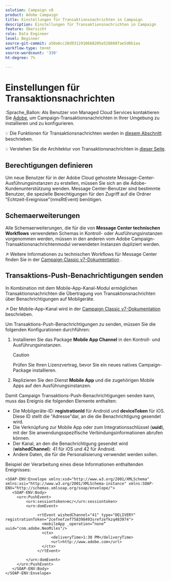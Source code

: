 ```yaml
---
solution: Campaign v8
product: Adobe Campaign
title: Einstellungen für Transaktionsnachrichten in Campaign
description: Einstellungen für Transaktionsnachrichten in Campaign
feature: Übersicht
role: Data Engineer
level: Beginner
source-git-commit: a50a6cc28d9312910668205e528888fae5d0b1aa
workflow-type: tm+mt
source-wordcount: '339'
ht-degree: 7%

---
```


# Einstellungen für Transaktionsnachrichten

:Sprache_Ballon: Als Benutzer von Managed Cloud Services kontaktieren Sie [Adobe](../start/campaign-faq.md#support), um Campaign-Transaktionsnachrichten in Ihrer Umgebung zu installieren und zu konfigurieren.

:bulb: Die Funktionen für Transaktionsnachrichten werden in [diesem Abschnitt](../send/transactional.md) beschrieben.

:bulb: Verstehen Sie die Architektur von Transaktionsnachrichten in [dieser Seite](../dev/architecture.md).

## Berechtigungen definieren

Um neue Benutzer für in der Adobe Cloud gehostete Message-Center-Ausführungsinstanzen zu erstellen, müssen Sie sich an die Adobe-Kundenunterstützung wenden. Message Center-Benutzer sind bestimmte Benutzer, die spezielle Berechtigungen für den Zugriff auf die Ordner &quot;Echtzeit-Ereignisse&quot;(nmsRtEvent) benötigen.

## Schemaerweiterungen

Alle Schemaerweiterungen, die für die von **Message Center technischen Workflows** verwendeten Schemas in Kontroll- oder Ausführungsinstanzen vorgenommen werden, müssen in den anderen vom Adobe Campaign-Transaktionsnachrichtenmodul verwendeten Instanzen dupliziert werden.

:arrow_upper_right: Weitere Informationen zu technischen Workflows für Message Center finden Sie in der [Campaign Classic v7-Dokumentation](https://experienceleague.adobe.com/docs/campaign-classic/using/transactional-messaging/instance-configuration/technical-workflows.html?lang=en#control-instance-workflows) .

## Transaktions-Push-Benachrichtigungen senden

In Kombination mit dem Mobile-App-Kanal-Modul ermöglichen Transaktionsnachrichten die Übertragung von Transaktionsnachrichten über Benachrichtigungen auf Mobilgeräte.

:arrow_upper_right: Der Mobile-App-Kanal wird in der [Campaign Classic v7-Dokumentation](https://experienceleague.adobe.com/docs/campaign-classic/using/sending-messages/sending-push-notifications/about-mobile-app-channel.html?lang=en#sending-messages) beschrieben.

Um Transaktions-Push-Benachrichtigungen zu senden, müssen Sie die folgenden Konfigurationen durchführen:

1. Installieren Sie das Package **Mobile App Channel** in den Kontroll- und Ausführungsinstanzen.

   >[!CAUTION]
   >
   >Prüfen Sie Ihren Lizenzvertrag, bevor Sie ein neues natives Campaign-Package installieren.

1. Replizieren Sie den Dienst **Mobile App** und die zugehörigen Mobile Apps auf den Ausführungsinstanzen.

Damit Campaign Transaktions-Push-Benachrichtigungen senden kann, muss das Ereignis die folgenden Elemente enthalten:

* Die Mobilgeräte-ID: **registrationId** für Android und **deviceToken** für iOS. Diese ID stellt die &quot;Adresse&quot;dar, an die die Benachrichtigung gesendet wird.
* Die Verknüpfung zur Mobile App oder zum Integrationsschlüssel (**uuid**), mit der Sie anwendungsspezifische Verbindungsinformationen abrufen können.
* Der Kanal, an den die Benachrichtigung gesendet wird (**wishedChannel**): 41 für iOS und 42 für Android.
* Andere Daten, die für die Personalisierung verwendet werden sollen.

Beispiel der Verarbeitung eines diese Informationen enthaltenden Ereignisses:

```
<SOAP-ENV:Envelope xmlns:xsd="http://www.w3.org/2001/XMLSchema" xmlns:xsi="http://www.w3.org/2001/XMLSchema-instance" xmlns:SOAP-ENV="http://schemas.xmlsoap.org/soap/envelope/">
   <SOAP-ENV:Body>
     <urn:PushEvent>
         <urn:sessiontoken>mc/</urn:sessiontoken>
         <urn:domEvent>

              <rtEvent wishedChannel="41" type="DELIVERY" registrationToken="2cefnefzef758398493srefzefkzq483974">
                <mobileApp _operation=”none” uuid="com.adobe.NeoMiles"/>
                <ctx>
                    <deliveryTime>1:30 PM</deliveryTime>
                    <url>http://www.adobe.com</url>
                </ctx>
              </rtEvent>

         </urn:domEvent>
     </urn:PushEvent>           
   </SOAP-ENV:Body>
</SOAP-ENV:Envelope>
```

